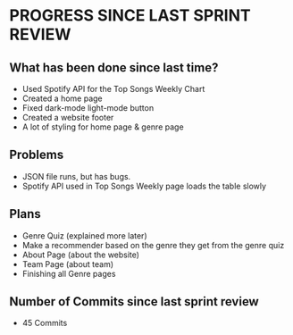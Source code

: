 # PROGRESS SINCE LAST SPRINT REVIEW

## What has been done since last time?
- Used Spotify API for the Top Songs Weekly Chart
- Created a home page
- Fixed dark-mode light-mode button
- Created a website footer
- A lot of styling for home page & genre page

## Problems
- JSON file runs, but has bugs. 
- Spotify API used in Top Songs Weekly page loads the table slowly

## Plans
- Genre Quiz (explained more later)
- Make a recommender based on the genre they get from the genre quiz
- About Page (about the website)
- Team Page (about team)
- Finishing all Genre pages

## Number of Commits since last  sprint review
- 45 Commits